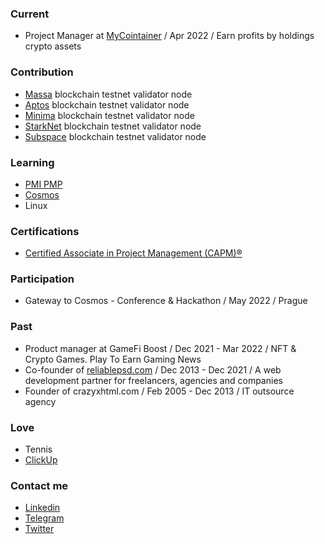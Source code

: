 ### Current
- Project Manager at [MyCointainer](https://www.mycointainer.com) / Apr 2022 / Earn profits by holdings crypto assets

### Contribution
- [Massa](https://massa.net) blockchain testnet validator node
- [Aptos](https://aptoslabs.com) blockchain testnet validator node
- [Minima](https://www.minima.global) blockchain testnet validator node
- [StarkNet](https://starknet.io) blockchain testnet validator node
- [Subspace](https://subspace.network) blockchain testnet validator node

### Learning
- [PMI PMP](https://www.pmi.org/certifications/project-management-pmp)
- [Cosmos](https://cosmos.network)
- Linux

### Certifications
- [Certified Associate in Project Management (CAPM)®](https://www.pmi.org/certifications/certified-associate-capm)

### Participation
- Gateway to Cosmos - Conference & Hackathon / May 2022 / Prague

### Past
- Product manager at GameFi Boost / Dec 2021 - Mar 2022 / NFT & Crypto Games. Play To Earn Gaming News
- Co-founder of [reliablepsd.com](https://heyreliable.com) / Dec 2013 - Dec 2021 / A web development partner for freelancers, agencies and companies
- Founder of crazyxhtml.com / Feb 2005 - Dec 2013 / IT outsource agency

### Love
- Tennis
- [ClickUp](https://www.clickup.com)

### Contact me
- [Linkedin](https://www.linkedin.com/in/viktorsolovej/)
- [Telegram](https://t.me/viriava)
- [Twitter](https://twitter.com/Viktor_Solovey)
